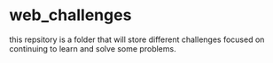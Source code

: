 # web_challenges
this repsitory is a folder that will store different challenges focused on continuing to learn and solve some problems.

